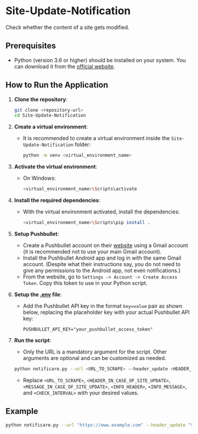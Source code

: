 # Site-Update-Notification

Check whether the content of a site gets modified.

## Prerequisites

- Python (version 3.6 or higher) should be installed on your system. You can download it from the [official website](https://www.python.org/downloads/).

## How to Run the Application

1. **Clone the repository**:
    ```sh
    git clone <repository-url>
    cd Site-Update-Notification
    ```

2. **Create a virtual environment**:
    - It is recommended to create a virtual environment inside the `Site-Update-Notification` folder:
        ```sh
        python -m venv <virtual_environment_name>
        ```

3. **Activate the virtual environment**:
    - On Windows:
        ```sh
        <virtual_environment_name>\Scripts\activate
        ```

4. **Install the required dependencies**:
    - With the virtual environment activated, install the dependencies:
        ```sh
        <virtual_environment_name>\Scripts\pip install .
        ```

5. **Setup Pushbullet**:
    - Create a Pushbullet account on their [website](https://www.pushbullet.com/) using a Gmail account (it is recommended not to use your main Gmail account).
    - Install the Pushbullet Android app and log in with the same Gmail account. (Despite what their instructions say, you do not need to give any permissions to the Android app, not even notifications.)
    - From the website, go to `Settings -> Account -> Create Access Token`. Copy this token to use in your Python script.

6. **Setup the [.env](http://_vscodecontentref_/0) file**:
    - Add the Pushbullet API key in the format `key=value` pair as shown below, replacing the placeholder key with your actual Pushbullet API key:
        ```env
        PUSHBULLET_API_KEY="your_pushbullet_access_token"
        ```

7. **Run the script**:
    - Only the URL is a mandatory argument for the script. Other arguments are optional and can be customized as needed.
    ```sh
    python notificare.py --url <URL_TO_SCRAPE> --header_update <HEADER_IN_CASE_OF_SITE_UPDATE> --message_update <MESSAGE_IN_CASE_OF_SITE_UPDATE> --info_header <INFO_HEADER> --info_message <INFO_MESSAGE> --check_interval <CHECK_INTERVAL>
    ```

    - Replace `<URL_TO_SCRAPE>`, `<HEADER_IN_CASE_OF_SITE_UPDATE>`, `<MESSAGE_IN_CASE_OF_SITE_UPDATE>`, `<INFO_HEADER>`, `<INFO_MESSAGE>`, and `<CHECK_INTERVAL>` with your desired values.

## Example

```sh
python notificare.py --url "https://www.example.com" --header_update "Site Updated" --message_update "The site has been updated. Please check." --info_header "Info" --info_message "The program is working fine" --check_interval 60